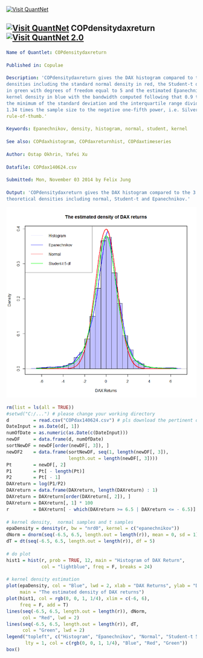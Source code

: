 
[<img src="https://github.com/QuantLet/Styleguide-and-FAQ/blob/master/pictures/banner.png" width="880" alt="Visit QuantNet">](http://quantlet.de/index.php?p=info)

## [<img src="https://github.com/QuantLet/Styleguide-and-Validation-procedure/blob/master/pictures/qloqo.png" alt="Visit QuantNet">](http://quantlet.de/) **COPdensitydaxreturn**[<img src="https://github.com/QuantLet/Styleguide-and-Validation-procedure/blob/master/pictures/QN2.png" width="60" alt="Visit QuantNet 2.0">](http://quantlet.de/d3/ia)

```yaml
Name of Quantlet: COPdensitydaxreturn
 
Published in: Copulae

Description: 'COPdensitydaxreturn gives the DAX histogram compared to the 3 
densities including the standard normal density in red, the Student-t density
in green with degrees of freedom equal to 5 and the estimated Epanechnikov 
kernel density in blue with the bandwidth computed following that 0.9 times 
the minimum of the standard deviation and the interquartile range divided by
1.34 times the sample size to the negative one-fifth power, i.e. Silverman's
rule-of-thumb.'
  
Keywords: Epanechnikov, density, histogram, normal, student, kernel

See also: COPdaxhistogram, COPdaxreturnhist, COPdaxtimeseries

Author: Ostap Okhrin, Yafei Xu

Datafile: COPdax140624.csv

Submitted: Mon, November 03 2014 by Felix Jung
     
Output: 'COPdensitydaxreturn gives the DAX histogram compared to the 3 
theoretical densities including normal, Student-t and Epanechnikov.'


```

![Picture1](COPdensitydaxreturn.png)

```r
rm(list = ls(all = TRUE))
#setwd("C:/...") # please change your working directory
d         = read.csv("COPdax140624.csv") # pls download the pertinent data set.
DateInput = as.Date(d[, 1])
numOfDate = as.numeric(as.Date(c(DateInput)))
newDF     = data.frame(d, numOfDate)
sortNewDF = newDF[order(newDF[, 3]), ]
newDF2    = data.frame(sortNewDF, seq(1, length(newDF[, 3]),
                       length.out = length(newDF[, 3])))
Pt        = newDF[, 2]
P1        = Pt[ - length(Pt)]
P2        = Pt[ - 1]
DAXreturn = log(P1/P2)
DAXreturn = data.frame(DAXreturn, length(DAXreturn) : 1)
DAXreturn = DAXreturn[order(DAXreturn[, 2]), ]
DAXreturn = DAXreturn[, 1] * 100
r         = DAXreturn[ - which(DAXreturn >= 6.5 | DAXreturn <= - 6.5)]

# kernel density,  normal samples and t samples
epaDensity = density(r, bw = "nrd0", kernel = c("epanechnikov"))
dNorm = dnorm(seq(-6.5, 6.5, length.out = length(r)), mean = 0, sd = 1)
dT = dt(seq(-6.5, 6.5, length.out = length(r)), df = 5)		

# do plot
hist1 = hist(r, prob = TRUE, 12, main = "Histogram of DAX Return", 
             col = "lightblue", freq = F, breaks = 24) 

# kernel density estimation
plot(epaDensity, col = "Blue", lwd = 2, xlab = "DAX Returns", ylab = "Density", 
     main = "The estimated density of DAX returns")
plot(hist1, col = rgb(0, 0, 1, 1/4), xlim = c(-6, 6), 
     freq = F, add = T) 
lines(seq(-6.5, 6.5, length.out = length(r)), dNorm, 
      col = "Red", lwd = 2)
lines(seq(-6.5, 6.5, length.out = length(r)), dT,  
      col = "Green", lwd = 2)
legend("topleft", c("Histogram", "Epanechnikov", "Normal", "Student-t 5 df"),
       lty = 1, col = c(rgb(0, 0, 1, 1/4), "Blue", "Red", "Green"))
box()
```
